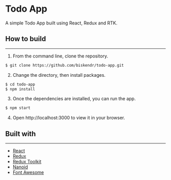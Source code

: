 # Todo App
A simple Todo App built using React, Redux and RTK.

## How to build

<hr/>

1. From the command line, clone the repository.

```sh
$ git clone https://github.com/biskendr/todo-app.git
```
2. Change the directory, then install packages.
```sh
$ cd todo-app
$ npm install
```
3. Once the dependencies are installed,  you can run the app.

```sh
$ npm start
```
4. Open http://localhost:3000 to view it in your browser.
## Built with

<hr/>
 
* [React](https://github.com/facebook/create-react-app)
* [Redux](https://github.com/reduxjs/redux)
* [Redux Toolkit](https://github.com/reduxjs/redux)
* [Nanoid](https://github.com/ai/nanoid)
* [Font Awesome](https://github.com/FortAwesome/react-fontawesome)



